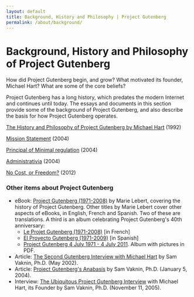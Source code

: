 ```yaml
---
layout: default
title: Background, History and Philosophy | Project Gutenberg
permalink: /about/background/
---
```


Background, History and Philosophy of Project Gutenberg
=======================================================

How did Project Gutenberg begin, and grow? What motivated
its founder, Michael Hart? What are some of the core beliefs?

Project Gutenberg has a long history, which predates the modern
Internet and continues until today. The essays and documents in this
section provide some of the background of Project Gutenberg, and also
describe the basis for how Project Gutenberg operates.

[The History and Philosophy of Project Gutenberg by Michael Hart](/about/background/history_and_philosophy.html) (1992)

[Mission Statement](/about/background/mission_statement.html) (2004)

[Principal of Minimal regulation](/about/background/minimal_regulation.html) (2004)

[Administrativia](/about/background/administrivia.html) (2004)

[No Cost, or Freedom?](/about/background/free_ebook.html) (2012)

### Other items about Project Gutenberg
- eBook: [Project Gutenberg (1971-2008)](https://www.gutenberg.org/ebooks/27045) by Marie Lebert, covering the history of Project Gutenberg. Other titles by Marie Lebert cover other aspects of eBooks, in English, French and Spanish. Two of these are translations. A third is an album celebrating Project Gutenberg's 40th anniversary:
  - [Le Projet Gutenberg (1971-2008)](https://www.gutenberg.org/ebooks/27046) [in French]
  - [El Proyecto Gutenberg (1971-2009)](https://www.gutenberg.org/ebooks/31633) [in Spanish]
  - [Project Gutenberg 4 July 1971 - 4 July 2011](https://www.gutenberg.org/ebooks/36616). Album with pictures in PDF.
- Article: [The Second Gutenberg Interview with Michael Hart](http://samvak.tripod.com/busiweb29.html) by Sam Vaknin, Ph.D. (May 2002).
- Article: [Project Gutenberg's Anabasis](http://samvak.tripod.com/busiweb39.html) by Sam Vaknin, Ph.D. (January 5, 2004).
- Interview: [The Ubiquitous Project Gutenberg Interview](http://samvak.tripod.com/busiweb46.html) with Michael Hart, its Founder by Sam Vaknin, Ph.D. (November 11, 2005).


